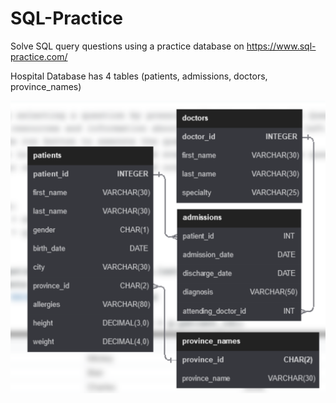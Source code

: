 # SQL-Practice
Solve SQL query questions using a practice database on https://www.sql-practice.com/

Hospital Database has 4 tables (patients, admissions, doctors, province_names)

<img src="/hospital.db schema.png"/>
